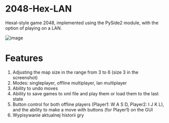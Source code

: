 # 2048-Hex-LAN
Hexal-style game 2048, implemented using the PySide2 module, with the option of playing on a LAN.

![image](https://user-images.githubusercontent.com/51016521/119489522-114f9080-bd5c-11eb-9a6c-4f9f1238d6d4.png)

# Features

1. Adjusting the map size in the range from 3 to 6 (size 3 in the screenshot)
2. Modes: singleplayer, offline multiplayer, lan multiplayer
3. Ability to undo moves
4. Ability to save games to xml file and play them or load them to the last state
5. Button control for both offline players (Player1: W A S D, Player2: I J K L), and the ability to make a move with buttons (for Player1) on the GUI
6. Wypisywanie aktualnej historii gry
